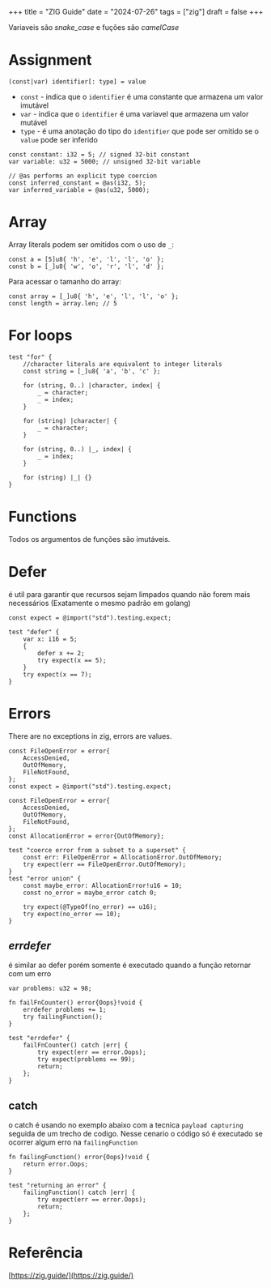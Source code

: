 +++
title = "ZIG Guide"
date = "2024-07-26"
tags = ["zig"]
draft = false
+++

Variaveis são *snake_case* e fuções são *camelCase*

# Assignment

```zig 
(const|var) identifier[: type] = value
```
- `const` - indica que o `identifier` é uma constante que armazena um valor imutável
- `var` - indica que o `identifier` é uma variavel que armazena um valor mutável
- `type` - é uma anotação do tipo do `identifier` que pode ser omitido se o `value` pode ser inferido

```zig
const constant: i32 = 5; // signed 32-bit constant
var variable: u32 = 5000; // unsigned 32-bit variable

// @as performs an explicit type coercion
const inferred_constant = @as(i32, 5);
var inferred_variable = @as(u32, 5000);
```

# Array

Array literals podem ser omitidos com o uso de `_`:

```zig
const a = [5]u8{ 'h', 'e', 'l', 'l', 'o' };
const b = [_]u8{ 'w', 'o', 'r', 'l', 'd' };
```

Para acessar o tamanho do array:
```zig
const array = [_]u8{ 'h', 'e', 'l', 'l', 'o' };
const length = array.len; // 5
```

# For loops

```zig
test "for" {
    //character literals are equivalent to integer literals
    const string = [_]u8{ 'a', 'b', 'c' };

    for (string, 0..) |character, index| {
        _ = character;
        _ = index;
    }

    for (string) |character| {
        _ = character;
    }

    for (string, 0..) |_, index| {
        _ = index;
    }

    for (string) |_| {}
}
```

# Functions

Todos os argumentos de funções são imutáveis.

# Defer
é util para garantir que recursos sejam limpados quando não forem mais necessários (Exatamente o mesmo padrão em golang)
```zig
const expect = @import("std").testing.expect;

test "defer" {
    var x: i16 = 5;
    {
        defer x += 2;
        try expect(x == 5);
    }
    try expect(x == 7);
}
```

# Errors 

There are no exceptions in zig, errors are values.

```zig
const FileOpenError = error{
    AccessDenied,
    OutOfMemory,
    FileNotFound,
};
const expect = @import("std").testing.expect;

const FileOpenError = error{
    AccessDenied,
    OutOfMemory,
    FileNotFound,
};
const AllocationError = error{OutOfMemory};

test "coerce error from a subset to a superset" {
    const err: FileOpenError = AllocationError.OutOfMemory;
    try expect(err == FileOpenError.OutOfMemory);
}
test "error union" {
    const maybe_error: AllocationError!u16 = 10;
    const no_error = maybe_error catch 0;

    try expect(@TypeOf(no_error) == u16);
    try expect(no_error == 10);
}
```

## *errdefer*
é similar ao defer porém somente é executado quando a função retornar com um erro

```zig
var problems: u32 = 98;

fn failFnCounter() error{Oops}!void {
    errdefer problems += 1;
    try failingFunction();
}

test "errdefer" {
    failFnCounter() catch |err| {
        try expect(err == error.Oops);
        try expect(problems == 99);
        return;
    };
}
```

## catch
o catch é usando no exemplo abaixo com a tecnica `payload capturing` seguida de um trecho de codigo. Nesse cenario o código só é executado se 
ocorrer algum erro na `failingFunction`
```zig 
fn failingFunction() error{Oops}!void {
    return error.Oops;
}

test "returning an error" {
    failingFunction() catch |err| {
        try expect(err == error.Oops);
        return;
    };
}
```


# Referência
[https://zig.guide/](https://zig.guide/)
